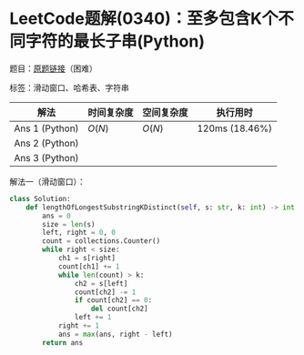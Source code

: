 # LeetCode题解(0340)：至多包含K个不同字符的最长子串(Python)

题目：[原题链接](https://leetcode-cn.com/problems/longest-substring-with-at-most-k-distinct-characters/)（困难）

标签：滑动窗口、哈希表、字符串

| 解法           | 时间复杂度 | 空间复杂度 | 执行用时       |
| -------------- | ---------- | ---------- | -------------- |
| Ans 1 (Python) | $O(N)$     | $O(N)$     | 120ms (18.46%) |
| Ans 2 (Python) |            |            |                |
| Ans 3 (Python) |            |            |                |

解法一（滑动窗口）：

```python
class Solution:
    def lengthOfLongestSubstringKDistinct(self, s: str, k: int) -> int:
        ans = 0
        size = len(s)
        left, right = 0, 0
        count = collections.Counter()
        while right < size:
            ch1 = s[right]
            count[ch1] += 1
            while len(count) > k:
                ch2 = s[left]
                count[ch2] -= 1
                if count[ch2] == 0:
                    del count[ch2]
                left += 1
            right += 1
            ans = max(ans, right - left)
        return ans
```